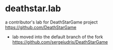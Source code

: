 # deathstar.lab
a contributor's lab for DeathStarGame project https://github.com/DeathStarGame

- lab moved into the default branch of the fork https://github.com/sergeiudris/DeathStarGame